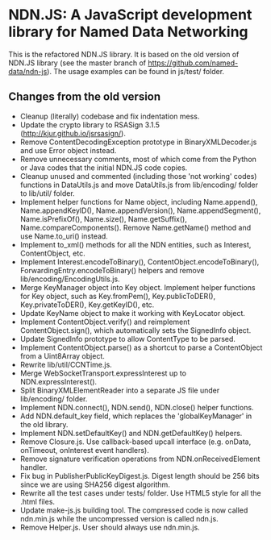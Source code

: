 
NDN.JS:  A JavaScript development library for Named Data Networking
===================================================================

This is the refactored NDN.JS library. It is based on the old version of NDN.JS library (see the master branch of https://github.com/named-data/ndn-js). The usage examples can be found in js/test/ folder.

Changes from the old version
----------------------------

* Cleanup (literally) codebase and fix indentation mess.
* Update the crypto library to RSASign 3.1.5 (http://kjur.github.io/jsrsasign/).
* Remove ContentDecodingException prototype in BinaryXMLDecoder.js and use Error object instead.
* Remove unnecessary comments, most of which come from the Python or Java codes that the initial NDN.JS code copies.
* Cleanup unused and commented (including those 'not working' codes) functions in DataUtils.js and move DataUtils.js from lib/encoding/ folder to lib/util/ folder.
* Implement helper functions for Name object, including Name.append(), Name.appendKeyID(), Name.appendVersion(), Name.appendSegment(), Name.isPrefixOf(), Name.size(), Name.getSuffix(), Name.compareComponents(). Remove Name.getName() method and use Name.to_uri() instead.
* Implement to_xml() methods for all the NDN entities, such as Interest, ContentObject, etc.
* Implement Interest.encodeToBinary(), ContentObject.encodeToBinary(), ForwardingEntry.encodeToBinary() helpers and remove lib/encoding/EncodingUtils.js.
* Merge KeyManager object into Key object. Implement helper functions for Key object, such as Key.fromPem(), Key.publicToDER(), Key.privateToDER(), Key.getKeyID(), etc.
* Update KeyName object to make it working with KeyLocator object.
* Implement ContentObject.verify() and reimplement ContentObject.sign(), which automatically sets the SignedInfo object.
* Update SignedInfo prototype to allow ContentType to be parsed.
* Implement ContentObject.parse() as a shortcut to parse a ContentObject from a Uint8Array object.
* Rewrite lib/util/CCNTime.js.
* Merge WebSocketTransport.expressInterest up to NDN.expressInterest().
* Split BinaryXMLElementReader into a separate JS file under lib/encoding/ folder.
* Implement NDN.connect(), NDN.send(), NDN.close() helper functions.
* Add NDN.default_key field, which replaces the 'globalKeyManager' in the old library.
* Implement NDN.setDefaultKey() and NDN.getDefaultKey() helpers.
* Remove Closure.js. Use callback-based upcall interface (e.g. onData, onTimeout, onInterest event handlers).
* Remove signature verification operations from NDN.onReceivedElement handler.
* Fix bug in PublisherPublicKeyDigest.js. Digest length should be 256 bits since we are using SHA256 digest algorithm.
* Rewrite all the test cases under tests/ folder. Use HTML5 style for all the .html files.
* Update make-js.js building tool. The compressed code is now called ndn.min.js while the uncompressed version is called ndn.js.
* Remove Helper.js. User should always use ndn.min.js.
